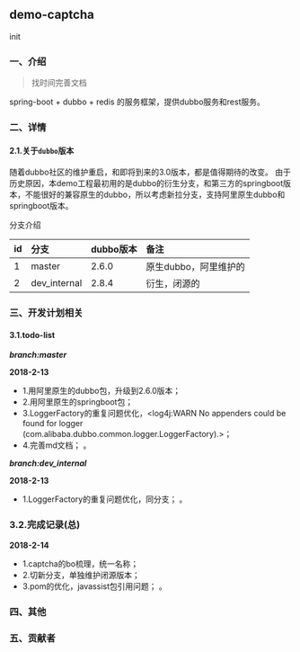 ## demo-captcha
init

### 一、介绍
>找时间完善文档

spring-boot + dubbo + redis 的服务框架，提供dubbo服务和rest服务。

### 二、详情

#### 2.1.关于`dubbo`版本

随着dubbo社区的维护重启，和即将到来的3.0版本，都是值得期待的改变。
由于历史原因，本demo工程最初用的是dubbo的衍生分支，和第三方的springboot版本，不能很好的兼容原生的dubbo，所以考虑新拉分支，支持阿里原生dubbo和springboot版本。


分支介绍

|id|分支|dubbo版本|备注|
|:---|:---|:---|:---|
|1|master|2.6.0|原生dubbo，阿里维护的|
|2|dev_internal|2.8.4|衍生，闭源的|


### 三、开发计划相关

#### 3.1.todo-list

***branch:master***

**2018-2-13**
- 1.用阿里原生的dubbo包，升级到2.6.0版本；
- 2.用阿里原生的springboot包；
- 3.LoggerFactory的重复问题优化，<log4j:WARN No appenders could be found for logger (com.alibaba.dubbo.common.logger.LoggerFactory).>；
- 4.完善md文档；
。


***branch:dev_internal***

**2018-2-13**
- 1.LoggerFactory的重复问题优化，同<master>分支；
。


### 3.2.完成记录(总)

**2018-2-14**
- 1.captcha的bo梳理，统一名称；
- 2.切新分支，单独维护闭源版本；
- 3.pom的优化，javassist包引用问题；
。


### 四、其他

### 五、贡献者
